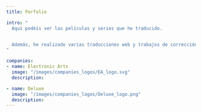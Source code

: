 ```yaml
---
title: Porfolio

intro: "
  Aquí podéis ver las películas y series que he traducido.


  Además, he realizado varias traducciones web y trabajos de corrección y control de calidad lingüístico para empresas.
"

companies:
- name: Electronic Arts
  image: "/images/companies_logos/EA_logo.svg"
  description:

- name: Deluxe
  image: "/images/companies_logos/Deluxe_logo.png"
  description:
---
```

